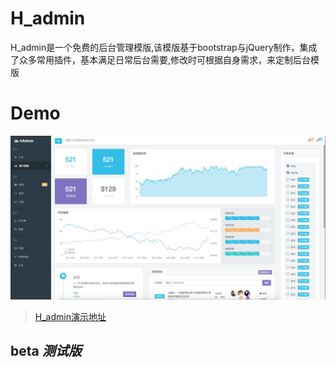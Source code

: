 
# H_admin
H_admin是一个免费的后台管理模版,该模版基于bootstrap与jQuery制作，集成了众多常用插件，基本满足日常后台需要,修改时可根据自身需求，来定制后台模版

# Demo
![名称](./img/1.png)
> [H_admin演示地址](https://zhaobinhong.github.io/hcp_admin/login.html)


## beta _测试版_



